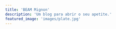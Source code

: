 ```yaml
---
title: 'BEAM Mignon'
description: 'Um blog para abrir o seu apetite.'
featured_image: 'images/plate.jpg'
---
```


